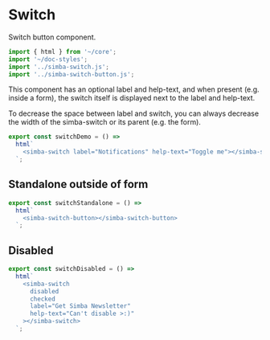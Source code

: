 # Switch

Switch button component.

```js script
import { html } from '~/core';
import '~/doc-styles';
import '../simba-switch.js';
import '../simba-switch-button.js';
```

This component has an optional label and help-text, and when present (e.g. inside a form),
the switch itself is displayed next to the label and help-text.

To decrease the space between label and switch, you can always decrease the width of the simba-switch or its parent (e.g. the form).

```js preview-story
export const switchDemo = () =>
  html`
    <simba-switch label="Notifications" help-text="Toggle me"></simba-switch>
  `;
```

## Standalone outside of form

```js preview-story
export const switchStandalone = () =>
  html`
    <simba-switch-button></simba-switch-button>
  `;
```

## Disabled

```js preview-story
export const switchDisabled = () =>
  html`
    <simba-switch
      disabled
      checked
      label="Get Simba Newsletter"
      help-text="Can't disable >:)"
    ></simba-switch>
  `;
```

